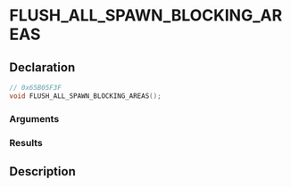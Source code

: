 # FLUSH_ALL_SPAWN_BLOCKING_AREAS

## Declaration
```cpp
// 0x65B05F3F
void FLUSH_ALL_SPAWN_BLOCKING_AREAS();
```

### Arguments

### Results

## Description
